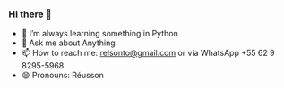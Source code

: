 ### Hi there 👋

- 🌱 I’m always learning something in Python
- 💬 Ask me about Anything
- 📫 How to reach me: relsonto@gmail.com or via WhatsApp +55 62 9 8295-5968
- 😄 Pronouns: Réusson
